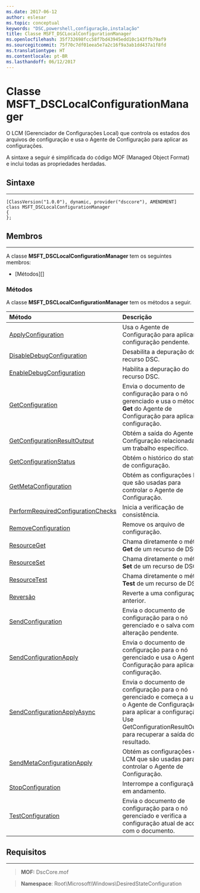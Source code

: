 ```yaml
---
ms.date: 2017-06-12
author: eslesar
ms.topic: conceptual
keywords: "DSC,powershell,configuração,instalação"
title: Classe MSFT_DSCLocalConfigurationManager
ms.openlocfilehash: 35f732698fcc58f7bd43945edd10c143ffb79af9
ms.sourcegitcommit: 75f70c7df01eea5e7a2c16f9a3ab1dd437a1f8fd
ms.translationtype: HT
ms.contentlocale: pt-BR
ms.lasthandoff: 06/12/2017
---
```

# <a name="msftdsclocalconfigurationmanager-class"></a>Classe MSFT_DSCLocalConfigurationManager

O LCM (Gerenciador de Configurações Local) que controla os estados dos arquivos de configuração e usa o Agente de Configuração para aplicar as configurações.

A sintaxe a seguir é simplificada do código MOF (Managed Object Format) e inclui todas as propriedades herdadas.

## <a name="syntax"></a>Sintaxe
------

``` syntax
[ClassVersion("1.0.0"), dynamic, provider("dsccore"), AMENDMENT]
class MSFT_DSCLocalConfigurationManager
{
};
```

## <a name="members"></a>Membros
-------

A classe **MSFT_DSCLocalConfigurationManager** tem os seguintes membros:

-   [Métodos][]

### <a name="methods"></a>Métodos

A classe **MSFT_DSCLocalConfigurationManager** tem os métodos a seguir.

|Método |Descrição |
|:--- |:---|
| [ApplyConfiguration](msft-dsclocalconfigurationmanager-applyconfiguration.md)| Usa o Agente de Configuração para aplicar a configuração pendente.| 
| [DisableDebugConfiguration](msft-dsclocalconfigurationmanager-disabledebugconfiguration.md)| Desabilita a depuração do recurso DSC.| 
| [EnableDebugConfiguration](msft-dsclocalconfigurationmanager-enabledebugconfiguration.md)| Habilita a depuração do recurso DSC.| 
| [GetConfiguration](msft-dsclocalconfigurationmanager-getconfiguration.md)| Envia o documento de configuração para o nó gerenciado e usa o método **Get** do Agente de Configuração para aplicar a configuração.| 
| [GetConfigurationResultOutput](msft-dsclocalconfigurationmanager-getconfigurationresultoutput.md)| Obtém a saída do Agente de Configuração relacionada a um trabalho específico.| 
| [GetConfigurationStatus](msft-dsclocalconfigurationmanager-getconfigurationstatus.md)| Obtém o histórico do status de configuração.| 
| [GetMetaConfiguration](msft-dsclocalconfigurationmanager-getmetaconfiguration.md)| Obtém as configurações LCM que são usadas para controlar o Agente de Configuração.| 
| [PerformRequiredConfigurationChecks](msft-dsclocalconfigurationmanager-performrequiredconfigurationchecks.md)| Inicia a verificação de consistência.| 
| [RemoveConfiguration](msft-dsclocalconfigurationmanager-removeconfiguration.md)| Remove os arquivo de configuração.| 
| [ResourceGet](msft-dsclocalconfigurationmanager-resourceget.md)| Chama diretamente o método **Get** de um recurso de DSC.| 
| [ResourceSet](msft-dsclocalconfigurationmanager-resourceset.md)| Chama diretamente o método **Set** de um recurso de DSC.| 
| [ResourceTest](msft-dsclocalconfigurationmanager-resourcetest.md)| Chama diretamente o método **Test** de um recurso de DSC.| 
| [Reversão](msft-dsclocalconfigurationmanager-rollback.md)| Reverte a uma configuração anterior.| 
| [SendConfiguration](msft-dsclocalconfigurationmanager-sendconfiguration.md)| Envia o documento de configuração para o nó gerenciado e o salva como alteração pendente.| 
| [SendConfigurationApply](msft-dsclocalconfigurationmanager-sendconfigurationapply.md)| Envia o documento de configuração para o nó gerenciado e usa o Agente de Configuração para aplicar a configuração.| 
| [SendConfigurationApplyAsync](msft-dsclocalconfigurationmanager-sendconfigurationapplyasync.md)| Envia o documento de configuração para o nó gerenciado e começa a usar o Agente de Configuração para aplicar a configuração. Use GetConfigurationResultOutput para recuperar a saída do resultado.| 
| [SendMetaConfigurationApply](msft-dsclocalconfigurationmanager-sendmetaconfigurationapply.md)| Obtém as configurações de LCM que são usadas para controlar o Agente de Configuração.| 
| [StopConfiguration](msft-dsclocalconfigurationmanager-stopconfiguration.md)| Interrompe a configuração em andamento.| 
| [TestConfiguration](msft-dsclocalconfigurationmanager-testconfiguration.md)| Envia o documento de configuração para o nó gerenciado e verifica a configuração atual de acordo com o documento.| 



 

## <a name="requirements"></a>Requisitos
------------
>**MOF:** DscCore.mof

>**Namespace**: Root\Microsoft\Windows\DesiredStateConfiguration



 

 



